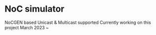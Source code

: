 # NoC simulator
 NoCGEN based Unicast & Multicast supported
 Currently working on this project March 2023 ~
